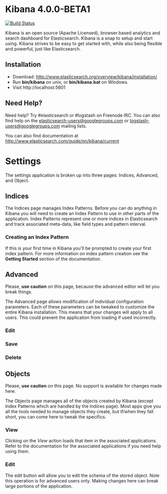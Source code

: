 <!-- render {"template":"# Kibana <%= pkg.version %>"} -->
# Kibana 4.0.0-BETA1
<!-- /render -->

[![Build Status](https://magnum.travis-ci.com/elasticsearch/kibana4.svg?token=tsFxSKHtVKG8EZavSjXY&branch=master)](https://magnum.travis-ci.com/elasticsearch/kibana4)

Kibana is an open source (Apache Licensed), browser based analytics and search dashboard for Elasticsearch. Kibana is a snap to setup and start using. Kibana strives to be easy to get started with, while also being flexible and powerful, just like Elasticsearch.

## Installation

* Download: http://www.elasticsearch.org/overview/kibana/installation/
* Run **bin/kibana** on unix, or **bin/kibana.bat** on Windows.
* Visit http://localhost:5601

## Need Help?

Need help? Try #elasticsearch or #logstash on Freenode IRC. You can also find help on the elasticsearch-users@googlegroups.com or logstash-users@googlegroups.com mailing lists.

You can also find documentation at http://www.elasticsearch.com/guide/en/kibana/current

<!-- include {"path":"docs/settings.md"} -->
# Settings

The settings application is broken up into three pages: Indices, Advanced, and Object.

## Indices

The Indices page manages Index Patterns. Before you can do anything in Kibana you will need to create an Index Pattern to use in other parts of the application. Index Patterns represent one or more indices in Elasticsearch and track associated meta-data, like field types and pattern interval.

### Creating an Index Pattern

If this is your first time in Kibana you'll be prompted to create your first index pattern. For more information on index pattern creation see the **Getting Started** section of the documentation.

## Advanced

Please, **use caution** on this page, because the advanced editor will let you break things.

The Advanced page allows modification of individual configuration parameters. Each of these parameters can be tweaked to customize the entire Kibana installation. This means that your changes will apply to all users. This could prevent the application from loading if used incorrectly.

### Edit

### Save

### Delete

## Objects

Please, **use caution** on this page. No support is available for changes made here.

The Objects page manages all of the objects created by Kibana (except Index Patterns which are handled by the Indices page).  Most apps give you all the tools needed to manage objects they create, but if/when they fall short, you can come here to tweak the specifics.

### View

Clicking on the *View* action loads that item in the associated applications. Refer to the documentation for the associated applications if you need help using them.

### Edit

The edit button will allow you to edit the schema of the stored object. Note this operation is for advanced users only. Making changes here can break large portions of the application.
<!-- /include -->